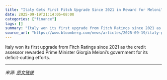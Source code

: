 ```yaml
---
title: "Italy Gets First Fitch Upgrade Since 2021 in Reward for Meloni"
date: 2025-09-19T21:14:05+08:00
categories: ["finance"]
tags: []
summary: "Italy won its first upgrade from Fitch Ratings since 2021 as the credit assessor rewarded Prime Minister Giorgia Meloni’s government for its deficit-cutting efforts."
source_url: "https://www.bloomberg.com/news/articles/2025-09-19/italy-gets-first-fitch-upgrade-since-2021-in-applause-for-meloni"
---
```


Italy won its first upgrade from Fitch Ratings since 2021 as the credit assessor rewarded Prime Minister Giorgia Meloni’s government for its deficit-cutting efforts.

---

*来源: [原文链接](https://www.bloomberg.com/news/articles/2025-09-19/italy-gets-first-fitch-upgrade-since-2021-in-applause-for-meloni)*
